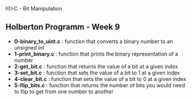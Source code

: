 h1>C - Bit Manipulation</h1>
<h2>Holberton Programm - Week 9</h2>
<ul>
<li><strong>0-binary_to_uint.c</strong> : function that converts a binary number to an unsigned int</li>
<li><strong>1-print_binary.c</strong> : function that prints the binary representation of a number</li>
<li><strong>2-get_bit.c</strong> : function that returns the value of a bit at a given index</li>
<li><strong>3-set_bit.c</strong> : function that sets the value of a bit to 1 at a given index</li>
<li><strong>4-clear_bit.c</strong> : function that sets the value of a bit to 0 at a given index</li>
<li><strong>5-flip_bits.c</strong> : function that returns the number of bits you would need to flip to get from one number to another</li>
</ul>
